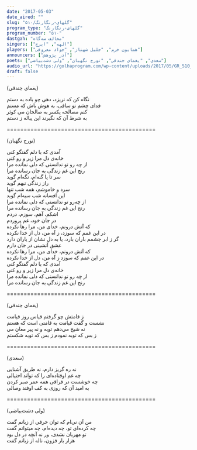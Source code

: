 ```yaml
---
date: "2017-05-03"
date_aired: ""
slug: "گلهای-رنگارنگ/۵۱۰"
program_type: "گلهای-رنگارنگ"
program_number: "۵۱۰"
dastgah: "مخالف سه‌گاه"
singers: ["الهه", "ایرج"]
players: ["همایون خرم", "جلیل شهناز", "جواد معروفی"]
announcers: ["آذر پژوهش"]
poets: ["سعدی", "یغمای جندقی", "تورج نگهبان", "ولی دشت‌بیاضی"]
audio_url: "https://golhaprogram.com/wp-content/uploads/2017/05/GR_510_Elaheh_Iraj.mp3"
draft: false
---
```


(یغمای جندقی)  

نگاه کن که نریزد، دهی چو باده به دستم  
فدای چشم تو ساقی، به هوش باش که مستم  
کنم مصالحه یکسر به صالحان می کوثر  
به شرط آن که نگیرند این پیاله ز دستم  

============================================  

(تورج نگهبان)  

آمدی که با دلم گفتگو کنی  
خانه‌ی دل‌ مرا زیر‌ و‌ رو کنی‌  
از چه رو تو ندانستی که دلی‌ نمانده مرا  
رنج این غم زندگی‌ به جان رسانده مرا  
سر تا پا گنه‌ام، نگه‌ام گوید  
راز زندگی‌ تبهم گوید  
سرد و خاموشم، همه شب تنها  
این افسانه شب سیه‌‌ام گوید  
از چه‌رو تو ندانستی که دلی‌ نمانده مرا  
رنج این غم زندگی‌ به جان رسانده مرا  
اشکم، آهم، سوزم، دردم  
در جان خود، غم پروردم  
که آتش درونم، خدای من، مرا رها نکرده  
در این غمم که سوزد، ز آه من، دل‌ از خدا نکرده  
گر ز ابر چشمم باران بارد، یا به دل‌ نشان از یاران دارد  
عشق آتشینی در جان دارم  
که آتش درونم، خدای من، مرا رها نکرده  
در این غمم که سوزد ز آه من، دل‌ از خدا نکرده  
آمدی که با دلم گفتگو کنی‌  
خانه‌ی دل‌ مرا زیر و رو کنی‌  
از چه رو تو ندانستی که دلی‌ نمانده مرا  
رنج این غم زندگی‌ به جان رسانده مرا  

============================================  

(یغمای جندقی)  

ز قامتش چو گرفتم قیاس روز قیامت  
نشست و گفت قیامت به قامتی است که هستم  
نه شیخ می‌دهم توبه و نه پیر مغان می  
ز بس که توبه نمودم ز بس که توبه شکستم  

============================================  

(سعدی)  

نه ره گریز دارم، نه طریق آشنایی  
چه غم اوفتاده‌ای را که تواند احتیالی  
چه خوشست در فراقی همه عمر صبر کردن  
به امید آن که روزی به کف اوفتد وصالی  

============================================  

(ولی دشت‌بیاضی)  

من آن نی‌ام که توان حرفی از زبانم گفت  
چه کرده‌ای تو، چه دیده‌ام، چه میتوانم گفت  
تو مهربان نشدی، ور نه آنچه در دل بود  
هزار بار فزون، ناله از زبانم گفت  
